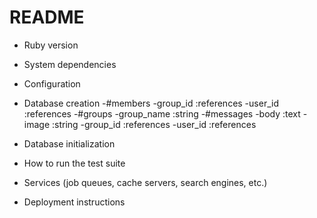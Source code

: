# README

* Ruby version

* System dependencies

* Configuration

* Database creation
 -#members
  -group_id :references
  -user_id :references
 -#groups
  -group_name :string
 -#messages
  -body :text
  -image :string
  -group_id :references
  -user_id :references
* Database initialization

* How to run the test suite

* Services (job queues, cache servers, search engines, etc.)

* Deployment instructions
